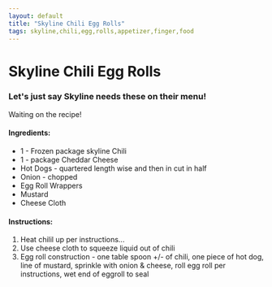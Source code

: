 ```yaml
---
layout: default
title: "Skyline Chili Egg Rolls"
tags: skyline,chili,egg,rolls,appetizer,finger,food
---
```

# Skyline Chili Egg Rolls

### Let's just say Skyline needs these on their menu!

Waiting on the recipe!

#### Ingredients:
- 1 - Frozen package skyline Chili
- 1 - package Cheddar Cheese
- Hot Dogs - quartered length wise and then in cut in half
- Onion - chopped
- Egg Roll Wrappers
- Mustard
- Cheese Cloth

#### Instructions:
1. Heat chilil up per instructions...
2. Use cheese cloth to squeeze liquid out of chili
3. Egg roll construction - one table spoon +/- of chili, one piece of hot dog, line of mustard, sprinkle with onion & cheese, roll egg roll per instructions, wet end of eggroll to seal
